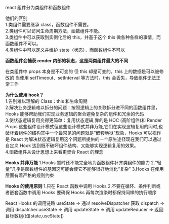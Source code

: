 react 组件分为类组件和函数组件

他们的区别  
1.类组件需要继承 class，函数组件不需要。  
2.类组件可以访问生命周期方法，函数组件不能。  
3.类组件中可以获取到实例化后的 this，并基于这个 this 做各种各样的事情，而函数组件不可以。  
4.类组件中可以定义并维护 state（状态），而函数组件不可以

**函数组件会捕获 render 内部的状态，这是两类组件最大的不同**

在类组件中 props 本身是不可变的
但 this 却是可变的，this 上的数据是可以被修改的
当使用 setTimeout、setInterval 等方法时，this 会丢失，导致组件无法正常工作

**为什么使用 hook？**  
1.告别难以理解的 Class：this 和生命周期  
2.解决业务逻辑难以拆分的问题：按照逻辑上的关联拆分进不同的函数组件里，Hooks 能够帮助我们实现业务逻辑的聚合避免复杂的组件和冗余的代码  
3.使状态逻辑复用变得更简单：复用状态逻辑,靠的是 HOC (高阶组件)和 Render Props 这些组件设计模式但这些设计模式并非万能,它们在实现逻辑复用的同时,也破坏着组件的结构其中一个最常见的问题就是“嵌套地狱”现象，Hooks 可以视作是 React 为解决状态逻辑复用这个问题所提供的一个原生途径现在我们可以通过自定义 Hook 达到既不破坏组件结构、又能够实现逻辑复用的效果。  
4.函数组件从设计思想上来看更契合 React 的理念

**Hooks 并非万能**
1.Hooks 暂时还不能完全地为函数组件补齐类组件的能力
2.“轻量”几乎是函数组件的基因这可能会使它不能够很好地消化“复杂”
3.Hooks 在使用层面有着严格的规则约束

**Hooks 的使用原则** 1.只在 React 函数中调用 Hooks 2.不要在循环、条件判断或者嵌套函数中调用 Hooks
要确保 Hooks 再每次渲染时都保持同样的执行顺序

React Hooks 的调用链路
useState => 通过 resolveDispatcher 获取 dispatch => 调用 dispatcher.useState => 调用 updateState => 调用 updateReducer => 返回目标数组(如[state,useState])
